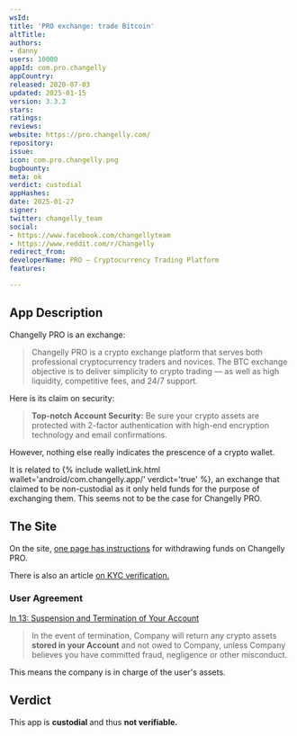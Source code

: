 ```yaml
---
wsId: 
title: 'PRO exchange: trade Bitcoin'
altTitle: 
authors:
- danny
users: 10000
appId: com.pro.changelly
appCountry: 
released: 2020-07-03
updated: 2025-01-15
version: 3.3.3
stars: 
ratings: 
reviews: 
website: https://pro.changelly.com/
repository: 
issue: 
icon: com.pro.changelly.png
bugbounty: 
meta: ok
verdict: custodial
appHashes: 
date: 2025-01-27
signer: 
twitter: changelly_team
social:
- https://www.facebook.com/changellyteam
- https://www.reddit.com/r/Changelly
redirect_from: 
developerName: PRO – Cryptocurrency Trading Platform
features: 

---
```


## App Description
Changelly PRO is an exchange:

> Changelly PRO is a crypto exchange platform that serves both professional cryptocurrency traders and novices. The BTC exchange objective is to deliver simplicity to crypto trading — as well as high liquidity, competitive fees, and 24/7 support. 

Here is its claim on security:

> **Top-notch Account Security:** Be sure your crypto assets are protected with 2-factor authentication with high-end encryption technology and email confirmations.

However, nothing else really indicates the prescence of a crypto wallet.

It is related to {% include walletLink.html wallet='android/com.changelly.app/' verdict='true' %}, an exchange that claimed to be non-custodial as it only held funds for the purpose of exchanging them. This seems not to be the case for Changelly PRO.

## The Site
On the site, [one page has instructions](https://support.changelly.com/en/support/solutions/articles/14000111647-how-to-withdraw-funds-step-by-step-) for withdrawing funds on Changelly PRO.

There is also an article [on KYC verification.](https://support.changelly.com/en/support/solutions/articles/14000111665-what-is-kyc-verification-and-how-to-get-verified-)


### User Agreement
[In 13: Suspension and Termination of Your Account](https://pro.changelly.com/terms-of-use)

> In the event of termination, Company will return any crypto assets **stored in your Account** and not owed to Company, unless Company believes you have committed fraud, negligence or other misconduct.

This means the company is in charge of the user's assets.

## Verdict
This app is **custodial** and thus  **not verifiable.**
